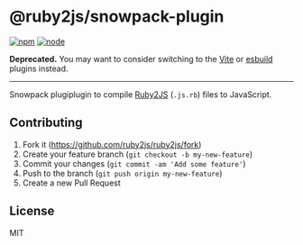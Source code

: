 # @ruby2js/snowpack-plugin

[![npm][npm]][npm-url]
[![node][node]][node-url]

**Deprecated.** You may want to consider switching to the [Vite](https://github.com/ruby2js/ruby2js/tree/master/packages/vite-plugin) or [esbuild](https://github.com/ruby2js/ruby2js/tree/master/packages/esbuild-plugin) plugins instead.

----

Snowpack plugiplugin to compile [Ruby2JS](https://www.ruby2js.com) (`.js.rb`) files to JavaScript.

## Contributing

1. Fork it (https://github.com/ruby2js/ruby2js/fork)
2. Create your feature branch (`git checkout -b my-new-feature`)
3. Commit your changes (`git commit -am 'Add some feature'`)
4. Push to the branch (`git push origin my-new-feature`)
5. Create a new Pull Request

## License

MIT

[npm]: https://img.shields.io/npm/v/@ruby2js/snowpack-plugin.svg
[npm-url]: https://npmjs.com/package/@ruby2js/snowpack-plugin
[node]: https://img.shields.io/node/v/@ruby2js/snowpack-plugin.svg
[node-url]: https://nodejs.org
